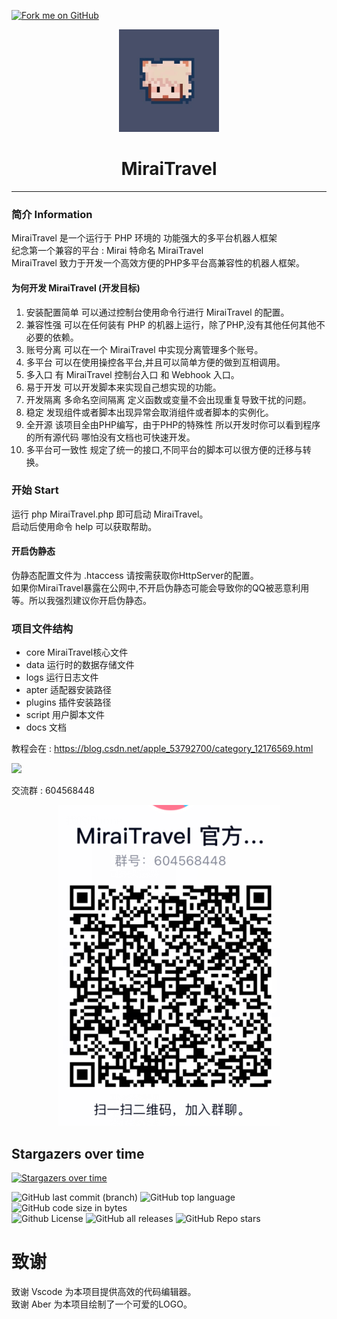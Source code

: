 <a href="https://github.com/MR-XieXuan/MiraiTravel"><img decoding="async" loading="lazy" width="149" height="149" src="https://github.blog/wp-content/uploads/2008/12/forkme_left_darkblue_121621.png?resize=149%2C149" class="attachment-full size-full" alt="Fork me on GitHub" data-recalc-dims="1"></a>
<div align="center">
<img width="160" src="docs/img/MiraiTravelico.jpg" alt="logo"> </img>
<h1 >
MiraiTravel
</h1>
</div>

----

### 简介 Information
MiraiTravel 是一个运行于 PHP 环境的 功能强大的多平台机器人框架</br>
纪念第一个兼容的平台 : Mirai 特命名 MiraiTravel </br>
MiraiTravel 致力于开发一个高效方便的PHP多平台高兼容性的机器人框架。

#### 为何开发 MiraiTravel (开发目标)
1. 安装配置简单 可以通过控制台使用命令行进行 MiraiTravel 的配置。
2. 兼容性强 可以在任何装有 PHP 的机器上运行，除了PHP,没有其他任何其他不必要的依赖。
3. 账号分离 可以在一个 MiraiTravel 中实现分离管理多个账号。
4. 多平台 可以在使用操控各平台,并且可以简单方便的做到互相调用。
5. 多入口 有 MiraiTravel 控制台入口 和 Webhook 入口。
6. 易于开发 可以开发脚本来实现自己想实现的功能。
7. 开发隔离 多命名空间隔离 定义函数或变量不会出现重复导致干扰的问题。
8. 稳定 发现组件或者脚本出现异常会取消组件或者脚本的实例化。
9. 全开源 该项目全由PHP编写，由于PHP的特殊性 所以开发时你可以看到程序的所有源代码 哪怕没有文档也可快速开发。
10. 多平台可一致性 规定了统一的接口,不同平台的脚本可以很方便的迁移与转换。

### 开始 Start
运行 php MiraiTravel.php 即可启动 MiraiTravel。</br>
启动后使用命令 help 可以获取帮助。</br>

#### 开启伪静态
伪静态配置文件为 .htaccess 请按需获取你HttpServer的配置。</br>
如果你MiraiTravel暴露在公网中,不开启伪静态可能会导致你的QQ被恶意利用等。所以我强烈建议你开启伪静态。

### 项目文件结构
* core  MiraiTravel核心文件 
* data  运行时的数据存储文件
* logs  运行日志文件
* apter    适配器安装路径
* plugins   插件安装路径
* script    用户脚本文件
* docs  文档

教程会在 :
https://blog.csdn.net/apple_53792700/category_12176569.html

![](https://komarev.com/ghpvc/?username=Mr-XieXuan)  

交流群 : 604568448 </br>
<div align="center">
<img src="docs/img/qqgroup.png" ></img>
</div>

## Stargazers over time
[![Stargazers over time](https://starchart.cc/MR-XieXuan/MiraiTravel.svg)](https://starchart.cc/MR-XieXuan/MiraiTravel)

![GitHub last commit (branch)](https://img.shields.io/github/last-commit/MR-XieXuan/MiraiTravel/main?style=for-the-badge)
![GitHub top language](https://img.shields.io/github/languages/top/Mr-XieXuan/MiraiTravel?style=for-the-badge)
![GitHub code size in bytes](https://img.shields.io/github/languages/code-size/Mr-XieXuan/MiraiTravel?color=red&style=for-the-badge)</br>
![Github License](https://img.shields.io/github/license/Mr-XieXuan/MiraiTravel)
![GitHub all releases](https://img.shields.io/github/downloads/Mr-XieXuan/MiraiTravel/total?style=social)
![GitHub Repo stars](https://img.shields.io/github/stars/Mr-XieXuan/MiraiTravel?style=social)

# 致谢
致谢 Vscode 为本项目提供高效的代码编辑器。</br>
致谢 Aber 为本项目绘制了一个可爱的LOGO。 </br>
